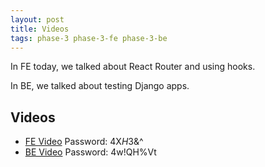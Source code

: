 ```yaml
---
layout: post
title: Videos
tags: phase-3 phase-3-fe phase-3-be
---
```


In FE today, we talked about React Router and using hooks.

In BE, we talked about testing Django apps.

## Videos

- [FE Video](https://us02web.zoom.us/rec/share/7vBkbL_vxHhLRavn1mbzVI8wAaC7eaa81ShI-_Bcy0-_dXV1UYajaRqmisisHd3L) Password: 4X$H$3&^
- [BE Video](https://us02web.zoom.us/rec/share/6cp3Mo_q1UpOAaeO1FqDUKkKQ7zAX6a803AaqfcFz0doniE5xgSCQhgMKHm6GLVN) Password: 4w!QH%Vt
